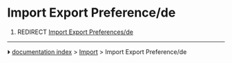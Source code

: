 # Import Export Preference/de
1.  REDIRECT [Import Export Preferences/de](Import_Export_Preferences/de.md)



---
⏵ [documentation index](../README.md) > [Import](Import_Workbench.md) > Import Export Preference/de
